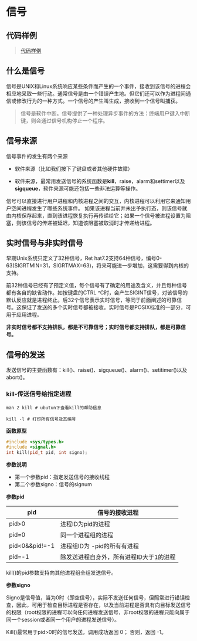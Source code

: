 # 信号

## 代码样例

> [代码样例](https://github.com/fjnucym/LinuxSystemCallDemo/blob/master/signal_demo.cpp)

## 什么是信号

信号是UNIX和Linux系统响应某些条件而产生的一个事件，接收到该信号的进程会相应地采取一些行动。通常信号是由一个错误产生地。但它们还可以作为进程间通信或修改行为的一种方式。一个信号的产生叫生成，接收到一个信号叫捕获。

> 信号是软件中断。信号提供了一种处理异步事件的方法：终端用户键入中断键，则会通过信号机构停止一个程序。

## 信号来源

信号事件的发生有两个来源

- 软件来源（比如我们按下了键盘或者其他硬件故障）

- 软件来源，最常用发送信号的系统函数是**kill**，raise，alarm和settimer以及**sigqueue**，软件来源可能还包括一些非法运算等操作。

信号可以直接进行用户进程和内核进程之间的交互，内核进程可以利用它来通知用户空间进程发生了哪些系统事件。
如果该进程当前并未出予执行态，则该信号就由内核保存起来，直到该进程恢复执行再传递给它；如果一个信号被进程设置为阻塞，则该信号的传递被延迟，知道该阻塞被取消时才传递给进程。

## 实时信号与非实时信号

早期Unix系统只定义了32种信号，Ret hat7.2支持64种信号，编号0-63(SIGRTMIN=31，SIGRTMAX=63)，将来可能进一步增加，这需要得到内核的支持。

前32种信号已经有了预定义值，每个信号有了确定的用途及含义，并且每种信号都有各自的缺省动作。如按键盘的CTRL ^C时，会产生SIGINT信号，对该信号的默认反应就是进程终止。后32个信号表示实时信号，等同于前面阐述的可靠信号。这保证了发送的多个实时信号都被接收。实时信号是POSIX标准的一部分，可用于应用进程。

**非实时信号都不支持排队，都是不可靠信号；实时信号都支持排队，都是可靠信号。**

## 信号的发送

发送信号的主要函数有：kill()、raise()、sigqueue()、alarm()、setitimer()以及abort()。

### kill-传送信号给指定进程

```shell
man 2 kill # ubutun下查看kill的帮助信息
```

```shell
kill -l	# 打印所有信号及其编号
```

**函数原型**

```c++
#include <sys/types.h>
#include <signal.h>
int kill(pid_t pid, int signo);
```

**参数说明**

- 第一个参数pid：指定发送信号的接收线程
- 第二个参数signo：信号的signum

**参数pid**

| pid            | 信号的接收进程                          |
| -------------- | --------------------------------------- |
| pid>0          | 进程ID为pid的进程                       |
| pid=0          | 同一个进程组的进程                      |
| pid<0&&pid!=-1 | 进程组ID为 -pid的所有有进程             |
| pid=-1         | 除发送进程自身外，所有进程ID大于1的进程 |

kill()的pid参数支持向其他进程组全组发送信号。

**参数signo**

Signo是信号值，当为0时（即空信号），实际不发送任何信号，但照常进行错误检查，因此，可用于检查目标进程是否存在，以及当前进程是否具有向目标发送信号的权限（root权限的进程可以向任何进程发送信号，非root权限的进程只能向属于同一个session或者同一个用户的进程发送信号）。

Kill()最常用于pid>0时的信号发送，调用成功返回 0； 否则，返回 -1。



